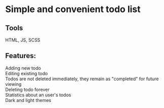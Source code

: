 # Simple and convenient todo list

## Tools
HTML, JS, SCSS

## Features:

Adding new todo \
Editing existing todo \
Todos are not deleted immediately, they remain as "completed" for future viewing \
Deleting todo forever \
Statistics about an user's todos \
Dark and light themes
